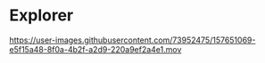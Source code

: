 # Explorer

https://user-images.githubusercontent.com/73952475/157651069-e5f15a48-8f0a-4b2f-a2d9-220a9ef2a4e1.mov
